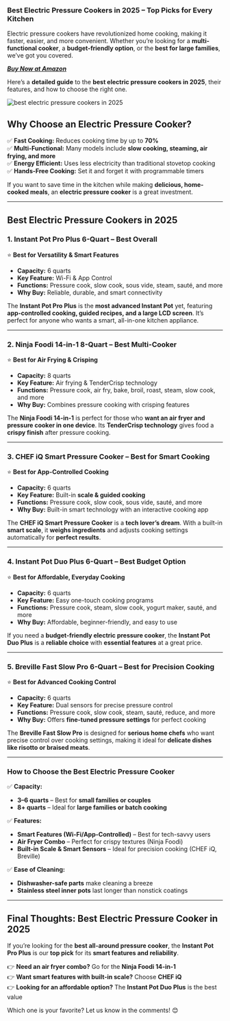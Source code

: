### **Best Electric Pressure Cookers in 2025 – Top Picks for Every Kitchen**

Electric pressure cookers have revolutionized home cooking, making it faster, easier, and more convenient. Whether you’re looking for a **multi-functional cooker**, a **budget-friendly option**, or the **best for large families**, we’ve got you covered.

[*********Buy Now at Amazon*********](https://amzn.to/43i19tW)

Here’s a **detailed guide** to the **best electric pressure cookers in 2025**, their features, and how to choose the right one.

![best electric pressure cookers in 2025](https://github.com/best-electric-pressure-cooker/.github/blob/0bfd64d50f270c831c9050b119db96fefb50fc93/DALL%C2%B7E%202025-03-01%2022.55.21%20-%20A%20high-quality%20electric%20pressure%20cooker%20with%20a%20modern%20digital%20display,%20multiple%20cooking%20modes,%20and%20a%20stainless%20steel%20inner%20pot.%20The%20cooker%20is%20placed%20o.webp)

## **Why Choose an Electric Pressure Cooker?**

✅ **Fast Cooking:** Reduces cooking time by up to **70%**  
✅ **Multi-Functional:** Many models include **slow cooking, steaming, air frying, and more**  
✅ **Energy Efficient:** Uses less electricity than traditional stovetop cooking  
✅ **Hands-Free Cooking:** Set it and forget it with programmable timers

If you want to save time in the kitchen while making **delicious, home-cooked meals**, an **electric pressure cooker** is a great investment.

----------

## **Best Electric Pressure Cookers in 2025**

### **1. Instant Pot Pro Plus 6-Quart – Best Overall**

⭐ **Best for Versatility & Smart Features**

-   **Capacity:** 6 quarts
-   **Key Feature:** Wi-Fi & App Control
-   **Functions:** Pressure cook, slow cook, sous vide, steam, sauté, and more
-   **Why Buy:** Reliable, durable, and smart connectivity

The **Instant Pot Pro Plus** is the **most advanced Instant Pot** yet, featuring **app-controlled cooking, guided recipes, and a large LCD screen**. It’s perfect for anyone who wants a smart, all-in-one kitchen appliance.

----------

### **2. Ninja Foodi 14-in-1 8-Quart – Best Multi-Cooker**

⭐ **Best for Air Frying & Crisping**

-   **Capacity:** 8 quarts
-   **Key Feature:** Air frying & TenderCrisp technology
-   **Functions:** Pressure cook, air fry, bake, broil, roast, steam, slow cook, and more
-   **Why Buy:** Combines pressure cooking with crisping features

The **Ninja Foodi 14-in-1** is perfect for those who **want an air fryer and pressure cooker in one device**. Its **TenderCrisp technology** gives food a **crispy finish** after pressure cooking.

----------

### **3. CHEF iQ Smart Pressure Cooker – Best for Smart Cooking**

⭐ **Best for App-Controlled Cooking**

-   **Capacity:** 6 quarts
-   **Key Feature:** Built-in **scale & guided cooking**
-   **Functions:** Pressure cook, slow cook, sous vide, sauté, and more
-   **Why Buy:** Built-in smart technology with an interactive cooking app

The **CHEF iQ Smart Pressure Cooker** is a **tech lover’s dream**. With a built-in **smart scale**, it **weighs ingredients** and adjusts cooking settings automatically for **perfect results**.

----------

### **4. Instant Pot Duo Plus 6-Quart – Best Budget Option**

⭐ **Best for Affordable, Everyday Cooking**

-   **Capacity:** 6 quarts
-   **Key Feature:** Easy one-touch cooking programs
-   **Functions:** Pressure cook, steam, slow cook, yogurt maker, sauté, and more
-   **Why Buy:** Affordable, beginner-friendly, and easy to use

If you need a **budget-friendly electric pressure cooker**, the **Instant Pot Duo Plus** is a **reliable choice** with **essential features** at a great price.

----------

### **5. Breville Fast Slow Pro 6-Quart – Best for Precision Cooking**

⭐ **Best for Advanced Cooking Control**

-   **Capacity:** 6 quarts
-   **Key Feature:** Dual sensors for precise pressure control
-   **Functions:** Pressure cook, slow cook, steam, sauté, reduce, and more
-   **Why Buy:** Offers **fine-tuned pressure settings** for perfect cooking

The **Breville Fast Slow Pro** is designed for **serious home chefs** who want precise control over cooking settings, making it ideal for **delicate dishes like risotto or braised meats**.

----------

### **How to Choose the Best Electric Pressure Cooker**

✅ **Capacity:**

-   **3–6 quarts** – Best for **small families or couples**
-   **8+ quarts** – Ideal for **large families or batch cooking**

✅ **Features:**

-   **Smart Features (Wi-Fi/App-Controlled)** – Best for tech-savvy users
-   **Air Fryer Combo** – Perfect for crispy textures (Ninja Foodi)
-   **Built-in Scale & Smart Sensors** – Ideal for precision cooking (CHEF iQ, Breville)

✅ **Ease of Cleaning:**

-   **Dishwasher-safe parts** make cleaning a breeze
-   **Stainless steel inner pots** last longer than nonstick coatings

----------

## **Final Thoughts: Best Electric Pressure Cooker in 2025**

If you’re looking for the **best all-around pressure cooker**, the **Instant Pot Pro Plus** is our **top pick** for its **smart features and reliability**.

👉 **Need an air fryer combo?** Go for the **Ninja Foodi 14-in-1**  
👉 **Want smart features with built-in scale?** Choose **CHEF iQ**  
👉 **Looking for an affordable option?** The **Instant Pot Duo Plus** is the best value

Which one is your favorite? Let us know in the comments! 😊
